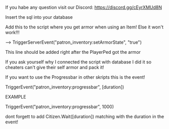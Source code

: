 If you habe any question visit our Discord: https://discord.gg/cEyrXMUd8N


Insert the sql into your database



Add this to the script where you get armor when using an Item! Else it won't work!!!

--> TriggerServerEvent("patron_inventory:setArmorState", "true")

This line should be added right after the PlayerPed got the armor

If you ask yourself why I connected the script with database I did it so cheaters can't give
their self armor and pack it!






If you want to use the Progressbar in other skripts this is the event!

TriggerEvent("patron_inventory:progressbar", [duration])

EXAMPLE

TriggerEvent("patron_inventory:progressbar", 1000)

dont forgett to add Citizen.Wait([duration]) matching with the duration in the event!